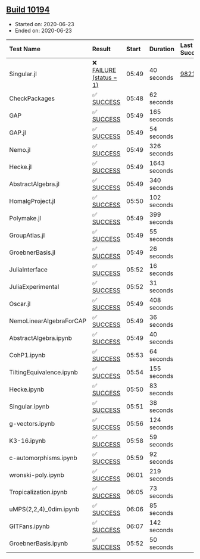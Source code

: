 ## [Build 10194](https://oscarci.mathematik.uni-kl.de/job/oscar/10194/)

* Started on: 2020-06-23
* Ended on: 2020-06-23

| Test Name    | Result | Start | Duration | Last Success | First Failure |
|:-------------|:-------|:------|:---------|:-------------|:--------------|
| Singular.jl | ❌ [FAILURE (status = 1)](https://oscarci.mathematik.uni-kl.de/job/oscar/10194/artifact/logs/build-10194/Singular.jl.log) | 05:49 | 40 seconds | [9821](https://oscarci.mathematik.uni-kl.de/job/oscar/9821/) | [9822](https://oscarci.mathematik.uni-kl.de/job/oscar/9822/) |
| CheckPackages | ✅ [SUCCESS](https://oscarci.mathematik.uni-kl.de/job/oscar/10194/artifact/logs/build-10194/CheckPackages.log) | 05:48 | 62 seconds |  |  |
| GAP | ✅ [SUCCESS](https://oscarci.mathematik.uni-kl.de/job/oscar/10194/artifact/logs/build-10194/GAP.log) | 05:49 | 165 seconds |  |  |
| GAP.jl | ✅ [SUCCESS](https://oscarci.mathematik.uni-kl.de/job/oscar/10194/artifact/logs/build-10194/GAP.jl.log) | 05:49 | 54 seconds |  |  |
| Nemo.jl | ✅ [SUCCESS](https://oscarci.mathematik.uni-kl.de/job/oscar/10194/artifact/logs/build-10194/Nemo.jl.log) | 05:49 | 326 seconds |  |  |
| Hecke.jl | ✅ [SUCCESS](https://oscarci.mathematik.uni-kl.de/job/oscar/10194/artifact/logs/build-10194/Hecke.jl.log) | 05:49 | 1643 seconds |  |  |
| AbstractAlgebra.jl | ✅ [SUCCESS](https://oscarci.mathematik.uni-kl.de/job/oscar/10194/artifact/logs/build-10194/AbstractAlgebra.jl.log) | 05:49 | 340 seconds |  |  |
| HomalgProject.jl | ✅ [SUCCESS](https://oscarci.mathematik.uni-kl.de/job/oscar/10194/artifact/logs/build-10194/HomalgProject.jl.log) | 05:50 | 102 seconds |  |  |
| Polymake.jl | ✅ [SUCCESS](https://oscarci.mathematik.uni-kl.de/job/oscar/10194/artifact/logs/build-10194/Polymake.jl.log) | 05:49 | 399 seconds |  |  |
| GroupAtlas.jl | ✅ [SUCCESS](https://oscarci.mathematik.uni-kl.de/job/oscar/10194/artifact/logs/build-10194/GroupAtlas.jl.log) | 05:49 | 55 seconds |  |  |
| GroebnerBasis.jl | ✅ [SUCCESS](https://oscarci.mathematik.uni-kl.de/job/oscar/10194/artifact/logs/build-10194/GroebnerBasis.jl.log) | 05:49 | 26 seconds |  |  |
| JuliaInterface | ✅ [SUCCESS](https://oscarci.mathematik.uni-kl.de/job/oscar/10194/artifact/logs/build-10194/JuliaInterface.log) | 05:52 | 16 seconds |  |  |
| JuliaExperimental | ✅ [SUCCESS](https://oscarci.mathematik.uni-kl.de/job/oscar/10194/artifact/logs/build-10194/JuliaExperimental.log) | 05:52 | 31 seconds |  |  |
| Oscar.jl | ✅ [SUCCESS](https://oscarci.mathematik.uni-kl.de/job/oscar/10194/artifact/logs/build-10194/Oscar.jl.log) | 05:49 | 408 seconds |  |  |
| NemoLinearAlgebraForCAP | ✅ [SUCCESS](https://oscarci.mathematik.uni-kl.de/job/oscar/10194/artifact/logs/build-10194/NemoLinearAlgebraForCAP.log) | 05:49 | 36 seconds |  |  |
| AbstractAlgebra.ipynb | ✅ [SUCCESS](https://oscarci.mathematik.uni-kl.de/job/oscar/10194/artifact/logs/build-10194/AbstractAlgebra.ipynb.log) | 05:49 | 40 seconds |  |  |
| CohP1.ipynb | ✅ [SUCCESS](https://oscarci.mathematik.uni-kl.de/job/oscar/10194/artifact/logs/build-10194/CohP1.ipynb.log) | 05:53 | 64 seconds |  |  |
| TiltingEquivalence.ipynb | ✅ [SUCCESS](https://oscarci.mathematik.uni-kl.de/job/oscar/10194/artifact/logs/build-10194/TiltingEquivalence.ipynb.log) | 05:54 | 155 seconds |  |  |
| Hecke.ipynb | ✅ [SUCCESS](https://oscarci.mathematik.uni-kl.de/job/oscar/10194/artifact/logs/build-10194/Hecke.ipynb.log) | 05:50 | 83 seconds |  |  |
| Singular.ipynb | ✅ [SUCCESS](https://oscarci.mathematik.uni-kl.de/job/oscar/10194/artifact/logs/build-10194/Singular.ipynb.log) | 05:51 | 38 seconds |  |  |
| g-vectors.ipynb | ✅ [SUCCESS](https://oscarci.mathematik.uni-kl.de/job/oscar/10194/artifact/logs/build-10194/g-vectors.ipynb.log) | 05:56 | 124 seconds |  |  |
| K3-16.ipynb | ✅ [SUCCESS](https://oscarci.mathematik.uni-kl.de/job/oscar/10194/artifact/logs/build-10194/K3-16.ipynb.log) | 05:58 | 59 seconds |  |  |
| c-automorphisms.ipynb | ✅ [SUCCESS](https://oscarci.mathematik.uni-kl.de/job/oscar/10194/artifact/logs/build-10194/c-automorphisms.ipynb.log) | 05:59 | 92 seconds |  |  |
| wronski-poly.ipynb | ✅ [SUCCESS](https://oscarci.mathematik.uni-kl.de/job/oscar/10194/artifact/logs/build-10194/wronski-poly.ipynb.log) | 06:01 | 219 seconds |  |  |
| Tropicalization.ipynb | ✅ [SUCCESS](https://oscarci.mathematik.uni-kl.de/job/oscar/10194/artifact/logs/build-10194/Tropicalization.ipynb.log) | 06:05 | 73 seconds |  |  |
| uMPS(2,2,4)_0dim.ipynb | ✅ [SUCCESS](https://oscarci.mathematik.uni-kl.de/job/oscar/10194/artifact/logs/build-10194/uMPS-2-2-4-_0dim.ipynb.log) | 06:06 | 85 seconds |  |  |
| GITFans.ipynb | ✅ [SUCCESS](https://oscarci.mathematik.uni-kl.de/job/oscar/10194/artifact/logs/build-10194/GITFans.ipynb.log) | 06:07 | 142 seconds |  |  |
| GroebnerBasis.ipynb | ✅ [SUCCESS](https://oscarci.mathematik.uni-kl.de/job/oscar/10194/artifact/logs/build-10194/GroebnerBasis.ipynb.log) | 05:52 | 50 seconds |  |  |
